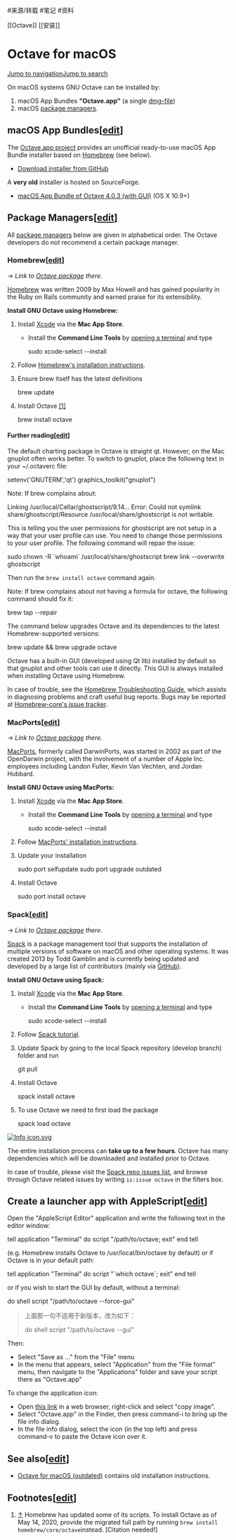 #来源/转载 
#笔记 
#资料 

[[Octave]]
[[安装]]

Octave for macOS
================

[Jump to navigation](https://wiki.octave.org/Octave_for_macOS#mw-head)[Jump to search](https://wiki.octave.org/Octave_for_macOS#searchInput)

On macOS systems GNU Octave can be installed by:

1.  macOS App Bundles **"Octave.app"** (a single [dmg-file](https://en.wikipedia.org/wiki/Apple_Disk_Image))
2.  macOS [package managers](https://wiki.octave.org/Octave_for_macOS#Package_Managers).

macOS App Bundles\[[edit](https://wiki.octave.org/wiki/index.php?title=Octave_for_macOS&action=edit&section=1 "Edit section: macOS App Bundles")\]
--------------------------------------------------------------------------------------------------------------------------------------------------

The [Octave.app project](https://octave-app.org/) provides an unofficial ready-to-use macOS App Bundle installer based on [Homebrew](https://wiki.octave.org/Octave_for_macOS#Homebrew) (see below).

-   [Download installer from GitHub](https://github.com/octave-app/octave-app/releases)

A **very old** installer is hosted on SourceForge.

-   [macOS App Bundle of Octave 4.0.3 (with GUI)](https://sourceforge.net/projects/octave/files/Octave%20MacOSX%20Binary/2016-07-11-binary-octave-4.0.3/octave_gui_403_appleblas.dmg/download) (OS X 10.9+)

Package Managers\[[edit](https://wiki.octave.org/wiki/index.php?title=Octave_for_macOS&action=edit&section=2 "Edit section: Package Managers")\]
------------------------------------------------------------------------------------------------------------------------------------------------

All [package managers](https://en.wikipedia.org/wiki/Package_manager) below are given in alphabetical order. The Octave developers do not recommend a certain package manager.

### Homebrew\[[edit](https://wiki.octave.org/wiki/index.php?title=Octave_for_macOS&action=edit&section=3 "Edit section: Homebrew")\]

→ _Link to [Octave package](https://formulae.brew.sh/formula/octave) there._

[Homebrew](https://brew.sh/) was written 2009 by Max Howell and has gained popularity in the Ruby on Rails community and earned praise for its extensibility.

**Install GNU Octave using Homebrew:**

1.  Install [Xcode](https://developer.apple.com/xcode/) via the **Mac App Store**.
    -   Install the **Command Line Tools** by [opening a terminal](https://support.apple.com/guide/terminal/open-or-quit-terminal-apd5265185d-f365-44cb-8b09-71a064a42125/mac) and type 
        
        sudo xcode-select --install
    
2.  Follow [Homebrew's installation instructions](https://brew.sh/).
3.  Ensure brew itself has the latest definitions 
    
    brew update
    
4.  Install Octave [\[1\]](https://wiki.octave.org/Octave_for_macOS#cite_note-1)
    
    brew install octave
    

#### Further reading\[[edit](https://wiki.octave.org/wiki/index.php?title=Octave_for_macOS&action=edit&section=4 "Edit section: Further reading")\]

The default charting package in Octave is straight qt. However, on the Mac gnuplot often works better. To switch to gnuplot, place the following text in your ~/.octaverc file:

setenv('GNUTERM','qt')
graphics\_toolkit("gnuplot")

Note: If brew complains about:

Linking /usr/local/Cellar/ghostscript/9.14...
Error: Could not symlink share/ghostscript/Resource
/usr/local/share/ghostscript is not writable.

This is telling you the user permissions for ghostscript are not setup in a way that your user profile can use. You need to change those permissions to your user profile. The following command will repair the issue:

sudo chown -R \`whoami\` /usr/local/share/ghostscript
brew link --overwrite ghostscript

Then run the `brew install octave` command again.

Note: If brew complains about not having a formula for octave, the following command should fix it:

brew tap --repair

The command below upgrades Octave and its dependencies to the latest Homebrew-supported versions:

brew update && brew upgrade octave

Octave has a built-in GUI (developed using Qt lib) installed by default so that gnuplot and other tools can use it directly. This GUI is always installed when installing Octave using Homebrew.

In case of trouble, see the [Homebrew Troubleshooting Guide](https://docs.brew.sh/Troubleshooting), which assists in diagnosing problems and craft useful bug reports. Bugs may be reported at [Homebrew-core's issue tracker](https://github.com/Homebrew/homebrew-core/issues).

### MacPorts\[[edit](https://wiki.octave.org/wiki/index.php?title=Octave_for_macOS&action=edit&section=5 "Edit section: MacPorts")\]

→ _Link to [Octave package](https://github.com/macports/macports-ports/blob/master/math/octave/Portfile) there._

[MacPorts](http://www.macports.org/), formerly called DarwinPorts, was started in 2002 as part of the OpenDarwin project, with the involvement of a number of Apple Inc. employees including Landon Fuller, Kevin Van Vechten, and Jordan Hubbard.

**Install GNU Octave using MacPorts:**

1.  Install [Xcode](https://developer.apple.com/xcode/) via the **Mac App Store**.
    -   Install the **Command Line Tools** by [opening a terminal](https://support.apple.com/guide/terminal/open-or-quit-terminal-apd5265185d-f365-44cb-8b09-71a064a42125/mac) and type 
        
        sudo xcode-select --install
    
2.  Follow [MacPorts' installation instructions](https://www.macports.org/install.php).
3.  Update your installation 
    
    sudo port selfupdate
    sudo port upgrade outdated
    
4.  Install Octave 
    
    sudo port install octave
    

### Spack\[[edit](https://wiki.octave.org/wiki/index.php?title=Octave_for_macOS&action=edit&section=6 "Edit section: Spack")\]

→ _Link to [Octave package](https://github.com/spack/spack/blob/develop/var/spack/repos/builtin/packages/octave/package.py) there._

[Spack](https://spack.io/) is a package management tool that supports the installation of multiple versions of software on macOS and other operating systems. It was created 2013 by Todd Gamblin and is currently being updated and developed by a large list of contributors (mainly via [GitHub](https://github.com/spack/spack)).

**Install GNU Octave using Spack:**

1.  Install [Xcode](https://developer.apple.com/xcode/) via the **Mac App Store**.
    -   Install the **Command Line Tools** by [opening a terminal](https://support.apple.com/guide/terminal/open-or-quit-terminal-apd5265185d-f365-44cb-8b09-71a064a42125/mac) and type 
        
        sudo xcode-select --install
    
2.  Follow [Spack tutorial](https://spack-tutorial.readthedocs.io/en/latest/).
3.  Update Spack by going to the local Spack repository (develop branch) folder and run 
    
    git pull
    
4.  Install Octave 
    
    spack install octave
    
5.  To use Octave we need to first load the package 
    
    spack load octave
    

[![Info icon.svg](https://wiki.octave.org/wiki/images/thumb/a/ae/Info_icon.svg/26px-Info_icon.svg.png)](https://wiki.octave.org/File:Info_icon.svg)

The entire installation process can **take up to a few hours**. Octave has many dependencies which will be downloaded and installed prior to Octave.

In case of trouble, please visit the [Spack repo issues list](https://github.com/spack/spack/issues), and browse through Octave related issues by writing `is:issue octave` in the filters box.

Create a launcher app with AppleScript\[[edit](https://wiki.octave.org/wiki/index.php?title=Octave_for_macOS&action=edit&section=7 "Edit section: Create a launcher app with AppleScript")\]
--------------------------------------------------------------------------------------------------------------------------------------------------------------------------------------------

Open the "AppleScript Editor" application and write the following text in the editor window:

tell application "Terminal"
 do script "/path/to/octave; exit"
end tell

(e.g. Homebrew installs Octave to /usr/local/bin/octave by default) or if Octave is in your default path:

tell application "Terminal"
 do script "\`which octave\`; exit"
end tell

or if you wish to start the GUI by default, without a terminal:

do shell script "/path/to/octave --force-gui”

> 上面那一句不适用于新版本，改为如下：
>
> do shell script "/path/to/octave --gui"

Then:

-   Select "Save as ..." from the "File" menu
-   In the menu that appears, select "Application" from the "File format" menu, then navigate to the "Applications" folder and save your script there as "Octave.app"

To change the application icon:

-   Open [this link](https://wiki.octave.org/File:Icon.png "File:Icon.png") in a web browser, right-click and select "copy image".
-   Select "Octave.app" in the Finder, then press command-i to bring up the file info dialog.
-   In the file info dialog, select the icon (in the top left) and press command-v to paste the Octave icon over it.

See also\[[edit](https://wiki.octave.org/wiki/index.php?title=Octave_for_macOS&action=edit&section=8 "Edit section: See also")\]
--------------------------------------------------------------------------------------------------------------------------------

-   [Octave for macOS (outdated)](https://wiki.octave.org/Octave_for_macOS_(outdated) "Octave for macOS (outdated)") contains old installation instructions.

Footnotes\[[edit](https://wiki.octave.org/wiki/index.php?title=Octave_for_macOS&action=edit&section=9 "Edit section: Footnotes")\]
----------------------------------------------------------------------------------------------------------------------------------

1.  [↑](https://wiki.octave.org/Octave_for_macOS#cite_ref-1) Homebrew has updated some of its scripts. To install Octave as of May 14, 2020, provide the migrated full path by running `brew install homebrew/core/octave`instead. \[Citation needed!\]